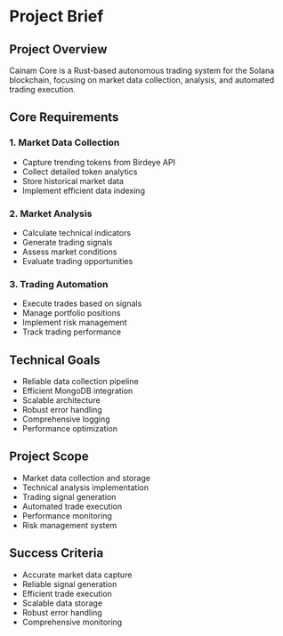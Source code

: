 # Project Brief

## Project Overview
Cainam Core is a Rust-based autonomous trading system for the Solana blockchain, focusing on market data collection, analysis, and automated trading execution.

## Core Requirements

### 1. Market Data Collection
- Capture trending tokens from Birdeye API
- Collect detailed token analytics
- Store historical market data
- Implement efficient data indexing

### 2. Market Analysis
- Calculate technical indicators
- Generate trading signals
- Assess market conditions
- Evaluate trading opportunities

### 3. Trading Automation
- Execute trades based on signals
- Manage portfolio positions
- Implement risk management
- Track trading performance

## Technical Goals
- Reliable data collection pipeline
- Efficient MongoDB integration
- Scalable architecture
- Robust error handling
- Comprehensive logging
- Performance optimization

## Project Scope
- Market data collection and storage
- Technical analysis implementation
- Trading signal generation
- Automated trade execution
- Performance monitoring
- Risk management system

## Success Criteria
- Accurate market data capture
- Reliable signal generation
- Efficient trade execution
- Scalable data storage
- Robust error handling
- Comprehensive monitoring
